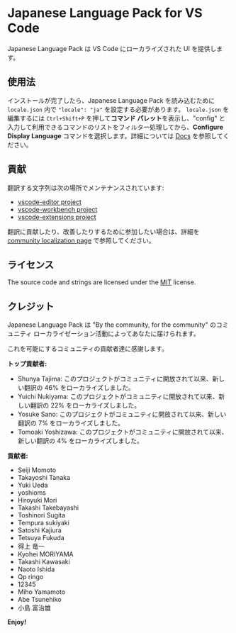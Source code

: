 #  Japanese Language Pack for VS Code

Japanese Language Pack は VS Code にローカライズされた UI を提供します。

## 使用法

インストールが完了したら、Japanese Language Pack を読み込むために `locale.json` 内で `"locale": "ja"` を設定する必要があります。 `locale.json` を編集するには `Ctrl+Shift+P` を押して**コマンド パレット**を表示し、"config" と入力して利用できるコマンドのリストをフィルター処理してから、**Configure Display Language** コマンドを選択します。詳細については [Docs](https://go.microsoft.com/fwlink/?LinkId=761051) を参照してください。

## 貢献

翻訳する文字列は次の場所でメンテナンスされています:

* [vscode-editor project](https://www.transifex.com/microsoft-oss/vscode-editor/dashboard/)
* [vscode-workbench project](https://www.transifex.com/microsoft-oss/vscode-workbench/dashboard/)
* [vscode-extensions project](https://www.transifex.com/microsoft-oss/vscode-extensions/dashboard/)

翻訳に貢献したり、改善したりするために参加したい場合は、詳細を [community localization page](https://aka.ms/vscodeloc) で参照してください。

## ライセンス

The source code and strings are licensed under the [MIT](https://github.com/Microsoft/vscode-loc/blob/master/LICENSE.md) license.

## クレジット

Japanese Language Pack は "By the community, for the community" のコミュニティ ローカライゼーション活動によってあなたに届けられます。

これを可能にするコミュニティの貢献者達に感謝します。

**トップ貢献者:**

* Shunya Tajima: このプロジェクトがコミュニティに開放されて以来、新しい翻訳の 46% をローカライズしました。
* Yuichi Nukiyama: このプロジェクトがコミュニティに開放されて以来、新しい翻訳の 22% をローカライズしました。
* Yosuke Sano: このプロジェクトがコミュニティに開放されて以来、新しい翻訳の 7% をローカライズしました。
* Tomoaki Yoshizawa: このプロジェクトがコミュニティに開放されて以来、新しい翻訳の 4% をローカライズしました。

**貢献者:**

* Seiji Momoto
* Takayoshi Tanaka
* Yuki Ueda
* yoshioms
* Hiroyuki Mori
* Takashi Takebayashi
* Toshinori Sugita
* Tempura sukiyaki
* Satoshi Kajiura
* Tetsuya Fukuda
* 得上 竜一
* Kyohei MORIYAMA
* Takashi Kawasaki
* Naoto Ishida
* Qp ringo
* 12345
* Miho Yamamoto
* Abe Tsunehiko
* 小島 富治雄

**Enjoy!**

